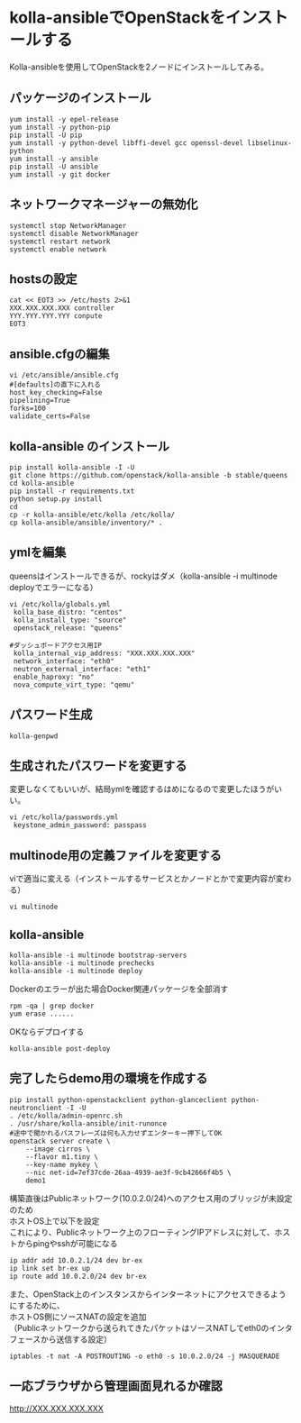 # kolla-ansibleでOpenStackをインストールする
Kolla-ansibleを使用してOpenStackを2ノードにインストールしてみる。

## パッケージのインストール
```
yum install -y epel-release
yum install -y python-pip
pip install -U pip
yum install -y python-devel libffi-devel gcc openssl-devel libselinux-python
yum install -y ansible
pip install -U ansible
yum install -y git docker
```

## ネットワークマネージャーの無効化
```
systemctl stop NetworkManager
systemctl disable NetworkManager
systemctl restart network
systemctl enable network
```

## hostsの設定
```
cat << EOT3 >> /etc/hosts 2>&1
XXX.XXX.XXX.XXX controller
YYY.YYY.YYY.YYY conpute
EOT3
```

## ansible.cfgの編集
```
vi /etc/ansible/ansible.cfg
#[defaults]の直下に入れる
host_key_checking=False
pipelining=True
forks=100
validate_certs=False
```

## kolla-ansible のインストール
```
pip install kolla-ansible -I -U
git clone https://github.com/openstack/kolla-ansible -b stable/queens
cd kolla-ansible
pip install -r requirements.txt
python setup.py install
cd 
cp -r kolla-ansible/etc/kolla /etc/kolla/
cp kolla-ansible/ansible/inventory/* .
```


## ymlを編集
queensはインストールできるが、rockyはダメ（kolla-ansible -i multinode deployでエラーになる）  
```
vi /etc/kolla/globals.yml
 kolla_base_distro: "centos"
 kolla_install_type: "source"
 openstack_release: "queens"

#ダッシュボードアクセス用IP
 kolla_internal_vip_address: "XXX.XXX.XXX.XXX"
 network_interface: "eth0"
 neutron_external_interface: "eth1"
 enable_haproxy: "no"
 nova_compute_virt_type: "qemu"
```

## パスワード生成
```
kolla-genpwd
```

## 生成されたパスワードを変更する
変更しなくてもいいが、結局ymlを確認するはめになるので変更したほうがいい。
```
vi /etc/kolla/passwords.yml
 keystone_admin_password: passpass
```




## multinode用の定義ファイルを変更する
viで適当に変える（インストールするサービスとかノードとかで変更内容が変わる）
```
vi multinode
```




## kolla-ansible
```
kolla-ansible -i multinode bootstrap-servers
kolla-ansible -i multinode prechecks
kolla-ansible -i multinode deploy
```
Dockerのエラーが出た場合Docker関連パッケージを全部消す  
```
rpm -qa | grep docker
yum erase ......
```

OKならデプロイする
```
kolla-ansible post-deploy
```

## 完了したらdemo用の環境を作成する
```
pip install python-openstackclient python-glanceclient python-neutronclient -I -U
. /etc/kolla/admin-openrc.sh
. /usr/share/kolla-ansible/init-runonce
#途中で聞かれるパスフレーズは何も入力せずエンターキー押下してOK
openstack server create \
    --image cirros \
    --flavor m1.tiny \
    --key-name mykey \
    --nic net-id=7ef37cde-26aa-4939-ae3f-9cb42666f4b5 \
    demo1
```

構築直後はPublicネットワーク(10.0.2.0/24)へのアクセス用のブリッジが未設定のため  
ホストOS上で以下を設定  
これにより、Publicネットワーク上のフローティングIPアドレスに対して、ホストからpingやsshが可能になる
```
ip addr add 10.0.2.1/24 dev br-ex
ip link set br-ex up
ip route add 10.0.2.0/24 dev br-ex
```

また、OpenStack上のインスタンスからインターネットにアクセスできるようにするために、  
ホストOS側にソースNATの設定を追加  
（Publicネットワークから送られてきたパケットはソースNATしてeth0のインタフェースから送信する設定）  

```
iptables -t nat -A POSTROUTING -o eth0 -s 10.0.2.0/24 -j MASQUERADE
```

## 一応ブラウザから管理画面見れるか確認
http://XXX.XXX.XXX.XXX



